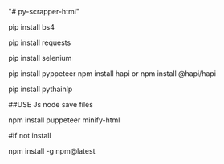 "# py-scrapper-html" 


pip install bs4

pip install requests

pip install selenium

pip install pyppeteer
npm install hapi
or 
npm install @hapi/hapi


pip install pythainlp

##USE Js node save files

npm install puppeteer minify-html

#if not install

npm install -g npm@latest


